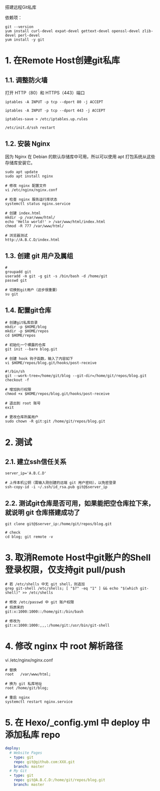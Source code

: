 搭建远程Git私库

依赖项：
```shell
git --version
yum install curl-devel expat-devel gettext-devel openssl-devel zlib-devel perl-devel
yum install -y git
```

# 1. 在Remote Host创建git私库

## 1.1. 调整防火墙

打开 HTTP（80）和 HTTPS（443）端口

```shell
iptables -A INPUT -p tcp --dport 80 -j ACCEPT

iptables -A INPUT -p tcp --dport 443 -j ACCEPT

iptables-save > /etc/iptables.up.rules

/etc/init.d/ssh restart
```

## 1.2. 安装 Nginx
因为 Nginx 在 Debian 的默认存储库中可用，所以可以使用 apt 打包系统从这些存储库安装它。
```shell
sudo apt update
sudo apt install nginx

# 修改 nginx 配置文件
vi /etc/nginx/nginx.conf

# 检查 nginx 服务运行库状态
systemctl status nginx.service

# 创建 index.html
mkdir -p /var/www/html/
echo 'Hello world!' > /var/www/html/index.html
chmod -R 777 /var/www/html/

# 浏览器测试
http://A.B.C.D/index.html
```

## 1.3. 创建 git 用户及属组
```shell
# 
groupadd git
useradd -m git -g git -s /bin/bash -d /home/git
passwd git

# 切换到git用户（这步很重要）
su git
```

## 1.4. 配置git仓库
```shell
# 创建git私库目录
mkdir -p $HOME/blog
mkdir -p $HOME/repos
cd $HOME/repos

# 初始化一个裸露的仓库
git init --bare blog.git

# 创建 hook 钩子函数，输入了内容如下
vi $HOME/repos/blog.git/hooks/post-receive

#!/bin/sh
git --work-tree=/home/git/blog --git-dir=/home/git/repos/blog.git checkout -f

# 增加执行权限
chmod +x $HOME/repos/blog.git/hooks/post-receive

# 退出到 root 账号
exit

# 更改仓库所属用户
sudo chown -R git:git /home/git/repos/blog.git
```

# 2. 测试
## 2.1. 建立ssh信任关系
```shell
server_ip='A.B.C.D'

# 上传本机公钥（需输入刚创建的远端 git 用户密码），以免密登录
ssh-copy-id -i ~/.ssh/id_rsa.pub git@$server_ip
```

## 2.2. 测试git仓库是否可用，如果能把空仓库拉下来，就说明 git 仓库搭建成功了
```shell
git clone git@$server_ip:/home/git/repos/blog.git

# check
cd blog; git remote -v
```


# 3. 取消Remote Host中git账户的Shell登录权限，仅支持git pull/push
```shell
# 若 /etc/shells 中无 git shell，则追加
grep git-shell /etc/shells; [ "$?" -eq "1" ] && echo "$(which git-shell)" >> /etc/shells

# 修改 /etc/passwd 中 git 账户权限
# 将原来的
git:x:1000:1000::/home/git:/bin/bash

# 修改为
git:x:1000:1000:,,,:/home/git:/usr/bin/git-shell
```

# 4. 修改 nginx 中 root 解析路径
vi /etc/nginx/nginx.conf

```shell
# 替换
root   /var/www/html;

# 换为 git 私库地址
root /home/git/blog;

# 重启 nginx
systemctl restart nginx.service
```

# 5. 在 Hexo/_config.yml 中 deploy 中添加私库 repo
```yml
deploy:
  # Website Pages
  - type: git
    repo: git@github.com:XXX.git
    branch: master
  # My Git
  - type: git
    repo: git@A.B.C.D:/home/git/repos/blog.git
    branch: master
```